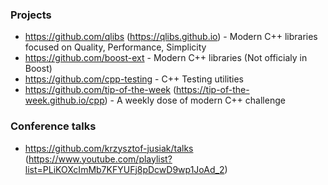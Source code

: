 ### Projects
- https://github.com/qlibs (https://qlibs.github.io) - Modern C++ libraries focused on Quality, Performance, Simplicity
- https://github.com/boost-ext - Modern C++ libraries (Not officialy in Boost)
- https://github.com/cpp-testing - C++ Testing utilities
- https://github.com/tip-of-the-week (https://tip-of-the-week.github.io/cpp) - A weekly dose of modern C++ challenge

### Conference talks
- https://github.com/krzysztof-jusiak/talks (https://www.youtube.com/playlist?list=PLiKOXcImMb7KFYUFj8pDcwD9wp1JoAd_2)
